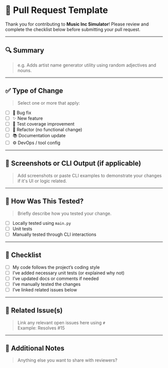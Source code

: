# 📝 Pull Request Template

Thank you for contributing to **Music Inc Simulator**! Please review and complete the checklist below before submitting your pull request.

---

## 🔍 Summary

<!-- A short summary of the change you're introducing -->
> e.g. Adds artist name generator utility using random adjectives and nouns.

---

## ✅ Type of Change

> Select one or more that apply:

- [ ] 🐛 Bug fix
- [ ] ✨ New feature
- [ ] 🧪 Test coverage improvement
- [ ] 🔧 Refactor (no functional change)
- [ ] 📚 Documentation update
- [ ] ⚙️ DevOps / tool config

---

## 📸 Screenshots or CLI Output (if applicable)

> Add screenshots or paste CLI examples to demonstrate your changes if it's UI or logic related.

---

## 🧪 How Was This Tested?

> Briefly describe how you tested your change.

- [ ] Locally tested using `main.py`
- [ ] Unit tests
- [ ] Manually tested through CLI interactions

---

## 📌 Checklist

- [ ] My code follows the project’s coding style
- [ ] I’ve added necessary unit tests (or explained why not)
- [ ] I’ve updated docs or comments if needed
- [ ] I’ve manually tested the changes
- [ ] I’ve linked related issues below

---

## 🔗 Related Issue(s)

> Link any relevant open issues here using `#`  
> Example: Resolves #15

---

## 💬 Additional Notes

> Anything else you want to share with reviewers?

